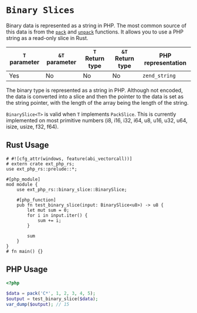# `Binary Slices`

Binary data is represented as a string in PHP. The most common source of this
data is from the [`pack`] and [`unpack`] functions. It allows you to use a PHP
string as a read-only slice in Rust.

| `T` parameter | `&T` parameter | `T` Return type | `&T` Return type | PHP representation |
| ------------- | -------------- | --------------- | ---------------- | ------------------ |
| Yes           | No             | No              | No               | `zend_string`      |

The binary type is represented as a string in PHP. Although not encoded, the
data is converted into a slice and then the pointer to the data is set as the
string pointer, with the length of the array being the length of the string.

`BinarySlice<T>` is valid when `T` implements `PackSlice`. This is currently
implemented on most primitive numbers (i8, i16, i32, i64, u8, u16, u32, u64,
isize, usize, f32, f64).

[`pack`]: https://www.php.net/manual/en/function.pack.php
[`unpack`]: https://www.php.net/manual/en/function.unpack.php

## Rust Usage

```rust,no_run
# #![cfg_attr(windows, feature(abi_vectorcall))]
# extern crate ext_php_rs;
use ext_php_rs::prelude::*;

#[php_module]
mod module {
    use ext_php_rs::binary_slice::BinarySlice;

    #[php_function]
    pub fn test_binary_slice(input: BinarySlice<u8>) -> u8 {
        let mut sum = 0;
        for i in input.iter() {
            sum += i;
        }

        sum
    }
}
# fn main() {}
```

## PHP Usage

```php
<?php

$data = pack('C*', 1, 2, 3, 4, 5);
$output = test_binary_slice($data);
var_dump($output); // 15
```
